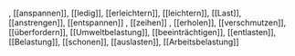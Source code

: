 , [[anspannen]], [[ledig]], [[erleichtern]], [[leichtern]], [[Last]], [[anstrengen]], [[entspannen]]
, [[zeihen]]
, [[erholen]], [[verschmutzen]], [[überfordern]], [[Umweltbelastung]], [[beeinträchtigen]], [[entlasten]], [[Belastung]], [[schonen]], [[auslasten]], [[Arbeitsbelastung]]